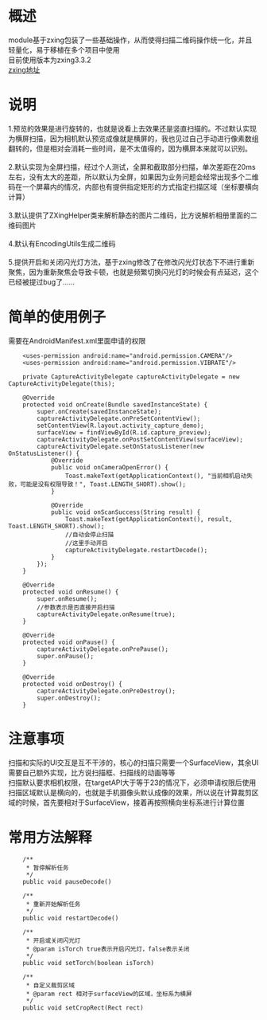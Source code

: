 # 概述
module基于zxing包装了一些基础操作，从而使得扫描二维码操作统一化，并且轻量化，易于移植在多个项目中使用<br>
目前使用版本为zxing3.3.2<br>
[zxing地址](https://github.com/zxing/zxing)

# 说明
1.预览的效果是进行旋转的，也就是说看上去效果还是竖直扫描的。不过默认实现为横屏扫描，因为相机默认预览成像就是横屏的，我也见过自己手动进行像素数组翻转的，但是相对会消耗一些时间，是不太值得的，因为横屏本来就可以识别。
<br><br>
2.默认实现为全屏扫描，经过个人测试，全屏和截取部分扫描，单次差距在20ms左右，没有太大的差距，所以默认为全屏，如果因为业务问题会经常出现多个二维码在一个屏幕内的情况，内部也有提供指定矩形的方式指定扫描区域（坐标要横向计算）
<br><br>
3.默认提供了ZXingHelper类来解析静态的图片二维码，比方说解析相册里面的二维码图片
<br><br>
4.默认有EncodingUtils生成二维码
<br><br>
5.提供开启和关闭闪光灯方法，基于zxing修改了在修改闪光灯状态下不进行重新聚焦，因为重新聚焦会导致卡顿，也就是频繁切换闪光灯的时候会有点延迟，这个已经被提过bug了......

# 简单的使用例子
需要在AndroidManifest.xml里面申请的权限
```
    <uses-permission android:name="android.permission.CAMERA"/>
    <uses-permission android:name="android.permission.VIBRATE"/>
```

```
    private CaptureActivityDelegate captureActivityDelegate = new CaptureActivityDelegate(this);

    @Override
    protected void onCreate(Bundle savedInstanceState) {
        super.onCreate(savedInstanceState);
        captureActivityDelegate.onPreSetContentView();
        setContentView(R.layout.activity_capture_demo);
        surfaceView = findViewById(R.id.capture_preview);
        captureActivityDelegate.onPostSetContentView(surfaceView);
        captureActivityDelegate.setOnStatusListener(new OnStatusListener() {
            @Override
            public void onCameraOpenError() {
                Toast.makeText(getApplicationContext(), "当前相机启动失败，可能是没有权限导致！", Toast.LENGTH_SHORT).show();
            }

            @Override
            public void onScanSuccess(String result) {
                Toast.makeText(getApplicationContext(), result, Toast.LENGTH_SHORT).show();
                //自动会停止扫描
                //这里手动开启
                captureActivityDelegate.restartDecode();
            }
        });
    }

    @Override
    protected void onResume() {
        super.onResume();
        //参数表示是否直接开启扫描
        captureActivityDelegate.onResume(true);
    }

    @Override
    protected void onPause() {
        captureActivityDelegate.onPrePause();
        super.onPause();
    }

    @Override
    protected void onDestroy() {
        captureActivityDelegate.onPreDestroy();
        super.onDestroy();
    }
```

# 注意事项
扫描和实际的UI交互是互不干涉的，核心的扫描只需要一个SurfaceView，其余UI需要自己额外实现，比方说扫描框、扫描线的动画等等
<br>
扫描默认要求相机权限，在targetAPI大于等于23的情况下，必须申请权限后使用
<br>
扫描区域默认是横向的，也就是手机摄像头默认成像的效果，所以说在计算裁剪区域的时候，首先要相对于SurfaceView，接着再按照横向坐标系进行计算位置
<br>

# 常用方法解释
```
    /**
     * 暂停解析任务
     */
    public void pauseDecode()

    /**
     * 重新开始解析任务
     */
    public void restartDecode()
    
    /**
     * 开启或关闭闪光灯
     * @param isTorch true表示开启闪光灯，false表示关闭
     */
    public void setTorch(boolean isTorch)
    
    /**
     * 自定义裁剪区域
     * @param rect 相对于surfaceView的区域，坐标系为横屏
     */
    public void setCropRect(Rect rect)
```


